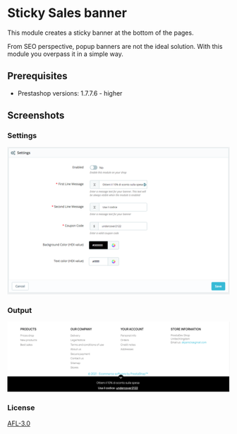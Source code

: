 # Sticky Sales banner

This module creates a sticky banner at the bottom of the pages.

From SEO perspective, popup banners are not the ideal solution. With this module you overpass it in a simple way.

## Prerequisites

- Prestashop versions: 1.7.7.6 - higher

## Screenshots

### Settings

![Settings](screenshots/settings.png)

### Output

![Output](screenshots/live.png)

### License

[AFL-3.0](https://opensource.org/licenses/AFL-3.0)
